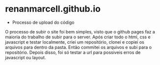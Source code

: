 # renanmarcell.github.io

* Processo de upload do código

O processo de subir o site foi bem simples,
visto que o github pages faz a maioria do trabalho de subir
para o server. Após criar todo o html, css e javascript e
testar localmente, criei um repositório, clonei e copiei os 
arquivos para dentro da pasta. Então commitei os arquivos e 
subi para o repositório. Depois disso, foi só testar a url 
para possiveis erros de javascript ou layout.
